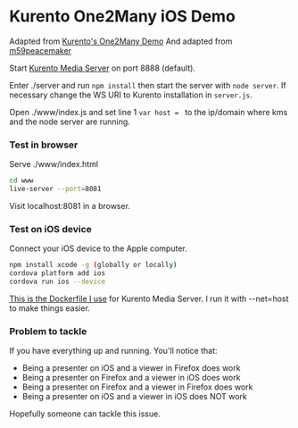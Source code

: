# Kurento One2Many iOS Demo

Adapted from [Kurento's One2Many Demo](https://github.com/Kurento/kurento-tutorial-node/tree/master/kurento-one2many-call)
And adapted from [m59peacemaker](https://github.com/m59peacemaker/kurento-one2many-iOS)

Start [Kurento Media Server](https://www.kurento.org/docs/current/installation_guide.html) on port 8888 (default).

Enter ./server and run `npm install` then start the server with `node server`. If necessary change the WS URI to Kurento installation in `server.js`.

Open ./www/index.js and set line 1 `var host = ` to the ip/domain where kms and the node server are running.

### Test in browser

Serve ./www/index.html

```sh
cd www
live-server --port=8081
```

Visit localhost:8081 in a browser.

### Test on iOS device

Connect your iOS device to the Apple computer.

```sh
npm install xcode -g (globally or locally)
cordova platform add ios
cordova run ios --device
```

[This is the Dockerfile I use](http://pastebin.com/3ih5cqA2) for Kurento Media Server. I run it with --net=host to make things easier.

### Problem to tackle

If you have everything up and running. You'll notice that:

* Being a presenter on iOS and a viewer in Firefox does work
* Being a presenter on Firefox and a viewer in iOS does work
* Being a presenter on Firefox and a viewer in Firefox does work
* Being a presenter on iOS and a viewer in iOS does NOT work

Hopefully someone can tackle this issue.
